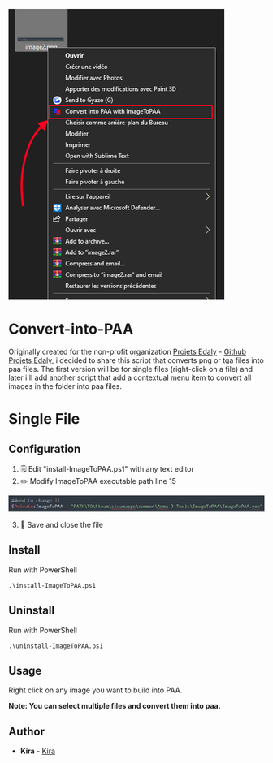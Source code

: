 ![Screenshot](pictures/image.png)

# Convert-into-PAA
Originally created for the non-profit organization [Projets Edaly](https://edaly.fr/fr/home) - [Github Projets Edaly](https://github.com/Projets-Edaly), i decided to share this script that converts png or tga files into paa files.
The first version will be for single files (right-click on a file) and later i'll add another script that add a contextual menu item to convert all images in the folder into paa files.

# Single File

## Configuration
1. :spiral_notepad: Edit "install-ImageToPAA.ps1" with any text editor
2. :pencil2: Modify ImageToPAA executable path line 15

![Screenshot](pictures/image2.png) 

3. :floppy_disk: Save and close the file

## Install
Run with PowerShell
```
.\install-ImageToPAA.ps1
```

## Uninstall
Run with PowerShell
```
.\uninstall-ImageToPAA.ps1
```

## Usage
Right click on any image you want to build into PAA.

**Note: You can select multiple files and convert them into paa.**

## Author
* **Kira** - [Kira](https://github.com/TKiraa)
